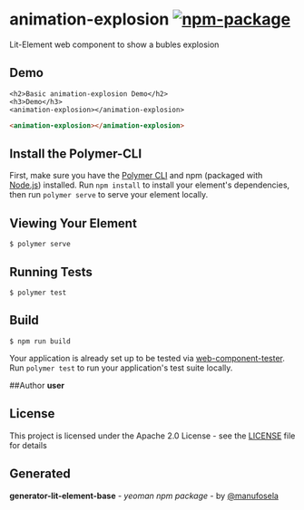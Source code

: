 # animation-explosion [![npm-package](https://img.shields.io/badge/npmjs-package-red)](https://www.npmjs.com/package/animation-explosion)

Lit-Element web component to show a bubles explosion

## Demo

```
<h2>Basic animation-explosion Demo</h2>
<h3>Demo</h3>
<animation-explosion></animation-explosion>

```
<!---
```
<custom-element-demo>
  <template>
    <link rel="import" href="animation-explosion.html">
    <next-code-block></next-code-block>
  </template>
</custom-element-demo>
```
-->
```html
<animation-explosion></animation-explosion>

```
## Install the Polymer-CLI

First, make sure you have the [Polymer CLI](https://www.npmjs.com/package/polymer-cli) and npm (packaged with [Node.js](https://nodejs.org)) installed. Run `npm install` to install your element's dependencies, then run `polymer serve` to serve your element locally.

## Viewing Your Element

```
$ polymer serve
```

## Running Tests

```
$ polymer test
```

## Build
```
$ npm run build
```

Your application is already set up to be tested via [web-component-tester](https://github.com/Polymer/web-component-tester). Run `polymer test` to run your application's test suite locally.

##Author
**user**

## License

This project is licensed under the Apache 2.0 License - see the [LICENSE](LICENSE) file for details

## Generated

**generator-lit-element-base** - *yeoman npm package* - by [@manufosela](https://github.com/manufosela/generator-litelement-webcomponent)
